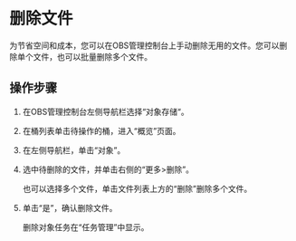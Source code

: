 # 删除文件<a name="obs_03_0309"></a>

为节省空间和成本，您可以在OBS管理控制台上手动删除无用的文件。您可以删除单个文件，也可以批量删除多个文件。

## 操作步骤<a name="sbce25240b91d49e2a0d7b514a73a7da9"></a>

1.  在OBS管理控制台左侧导航栏选择“对象存储“。
2.  在桶列表单击待操作的桶，进入“概览”页面。
3.  在左侧导航栏，单击“对象”。
4.  选中待删除的文件，并单击右侧的“更多\>删除”。

    也可以选择多个文件，单击文件列表上方的“删除”删除多个文件。

5.  单击“是”，确认删除文件。

    删除对象任务在“任务管理”中显示。


